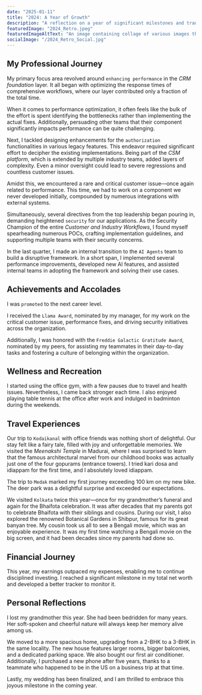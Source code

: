 ```yaml
---
date: "2025-01-11"
title: "2024: A Year of Growth"
description: "A reflection on a year of significant milestones and transformative experiences"
featuredImage: "2024_Retro.jpeg"
featuredImageAltText: "An image containing collage of various images throughout the year"
socialImage: "/2024_Retro_Social.jpg"
---
```


## My Professional Journey

My primary focus area revolved around `enhancing performance` in the *CRM foundation* layer. It all began with optimizing the response times of comprehensive workflows, where our layer contributed only a fraction of the total time.

When it comes to performance optimization, it often feels like the bulk of the effort is spent identifying the bottlenecks rather than implementing the actual fixes. Additionally, persuading other teams that their component significantly impacts performance can be quite challenging.

Next, I tackled designing enhancements for the `authorization` functionalities in various legacy features. This endeavor required significant effort to decipher the existing implementations. Being part of the *CSM platform*, which is extended by multiple industry teams, added layers of complexity. Even a minor oversight could lead to severe regressions and countless customer issues.

Amidst this, we encountered a rare and critical customer issue—once again related to performance. This time, we had to work on a component we never developed initially, compounded by numerous integrations with external systems.

Simultaneously, several directives from the top leadership began pouring in, demanding heightened `security` for our applications. As the Security Champion of the entire *Customer and Industry Workflows*, I found myself spearheading numerous POCs, crafting implementation guidelines, and supporting multiple teams with their security concerns.

In the last quarter, I made an internal transition to the `AI Agents` team to build a disruptive framework. In a short span, I implemented several performance improvements, developed new AI features, and assisted internal teams in adopting the framework and solving their use cases.

## Achievements and Accolades

I was `promoted` to the next career level.

I received the `Llama Award`, nominated by my manager, for my work on the critical customer issue, performance fixes, and driving security initiatives across the organization.

Additionally, I was honored with the `Freddie Galactic Gratitude Award`, nominated by my peers, for assisting my teammates in their day-to-day tasks and fostering a culture of belonging within the organization.

## Wellness and Recreation

I started using the office gym, with a few pauses due to travel and health issues. Nevertheless, I came back stronger each time. I also enjoyed playing table tennis at the office after work and indulged in badminton during the weekends.

## Travel Experiences

Our trip to `Kodaikanal` with office friends was nothing short of delightful. Our stay felt like a fairy tale, filled with joy and unforgettable memories. We visited the *Meenakshi Temple* in Madurai, where I was surprised to learn that the famous architectural marvel from our childhood books was actually just one of the four gopurams (entrance towers). I tried kari dosa and idiappam for the first time, and I absolutely loved idiappam.

The trip to `Medak` marked my first journey exceeding 100 km on my new bike. The deer park was a delightful surprise and exceeded our expectations.

We visited `Kolkata` twice this year—once for my grandmother’s funeral and again for the Bhaifota celebration. It was after decades that my parents got to celebrate Bhaifota with their siblings and cousins. During our visit, I also explored the renowned Botanical Gardens in Shibpur, famous for its great banyan tree. My cousin took us all to see a Bengali movie, which was an enjoyable experience. It was my first time watching a Bengali movie on the big screen, and it had been decades since my parents had done so.

## Financial Journey

This year, my earnings outpaced my expenses, enabling me to continue disciplined investing. I reached a significant milestone in my total net worth and developed a better tracker to monitor it.

## Personal Reflections

I lost my grandmother this year. She had been bedridden for many years. Her soft-spoken and cheerful nature will always keep her memory alive among us.

We moved to a more spacious home, upgrading from a 2-BHK to a 3-BHK in the same locality. The new house features larger rooms, bigger balconies, and a dedicated parking space. We also bought our first air conditioner. Additionally, I purchased a new phone after five years, thanks to a teammate who happened to be in the US on a business trip at that time.

Lastly, my wedding has been finalized, and I am thrilled to embrace this joyous milestone in the coming year.